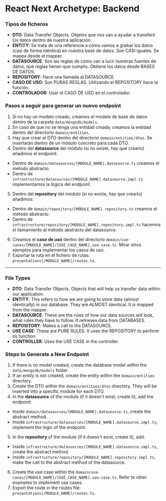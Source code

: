# React Next Archetype: Backend


### Tipos de ficheros

- **DTO**: Data Transfer Objects. Objetos que nos van a ayudar a transferir los datos dentro de nuestra aplicación.
- **ENTITY**: Se trata de una referencia a cómo vamos a grabar los datos (casi de forma idéntica) en nuestra base de datos. Son CASI iguales. Se mapea desde el mapper.
- **DATASOURCE**: Son las reglas de cómo van a lucir nuestras fuentes de datos, qué reglas tienen que cumplis. Obtiene los datos desde BASES DE DATOS.
- **REPOSITORY**: Hace una llamada al DATASOURCE.
- **CASO DE USO**: Son PURAS REGLAS. Utilizando el REPOSITORY hace la función.
- **CONTROLADOR**: Usar el CASO DE USO en el controlador.

### Pasos a seguir para generar un nuevo endpoint

1. Si no hay un modelo creado, creamos el modelo de base de datos dentro de la carpeta `data/mongodb/models`.
2. En caso de que no se tenga una entidad creada, creamos la entidad dentro del directorio `domain/entities`.
3. Hay que crear el DTO dentro del directorio `domain/entities/dtos`. Se insertarán dentro de un módulo concreto para cada DTO.
4. Dentro del **datasource** del módulo (si no existe, hay que crearlo) añadimos el endpoint:
  - Dentro de `domain/datasources/[MODULE_NAME].datasource.ts` creamos el método abstracto.
  - Dentro de `infrastructure/datasources/[MODULE_NAME].datasource.impl.ts` implementamos la lógica del endpoint.
5. Dentro del **repository** del módulo (si no existe, hay que crearlo) añadimos:
  - Dentro de `domain/repository/[MODULE_NAME].repository.ts` creamos el método abstracto.
  - Dentro de `infrastructure/repository/[MODULE_NAME].repository.impl.ts` hacemos el llamamiento al método abstracto del datasource.
6. Creamos el **caso de uso** dentro del directorio `domain/use-cases/[MODULE_NAME]/[USE_CASE_NAME].use-case.ts`. Mirar otros ejemplos para implementar los casos de uso.
7. Exportar la ruta en el fichero de rutas: `presentations[/MODULE_NAME]/routes.ts`.


--------------------------------------------


### File Types

- **DTO**: Data Transfer Objects. Objects that will help us transfer data within our application.
- **ENTITY**: This refers to how we are going to store data (almost identically) in our database. They are ALMOST identical. It is mapped from the mapper.
- **DATASOURCE**: These are the rules of how our data sources will look, what rules they have to follow. It retrieves data from DATABASES.
- **REPOSITORY**: Makes a call to the DATASOURCE.
- **USE CASE**: These are PURE RULES. It uses the REPOSITORY to perform its function.
- **CONTROLLER**: Uses the USE CASE in the controller.

### Steps to Generate a New Endpoint

1. If there is no model created, create the database model within the `data/mongodb/models` folder.
2. If an entity is not created, create the entity within the `domain/entities` directory.
3. Create the DTO within the `domain/entities/dtos` directory. They will be inserted into a specific module for each DTO.
4. In the **datasource** of the module (if it doesn't exist, create it), add the endpoint:
  - Inside `domain/datasources/[MODULE_NAME].datasource.ts`, create the abstract method.
  - Inside `infrastructure/datasources/[MODULE_NAME].datasource.impl.ts`, implement the logic of the endpoint.
5. In the **repository** of the module (if it doesn't exist, create it), add:
  - Inside `infrastructure/datasources/[MODULE_NAME].datasource.impl.ts`, create the abstract method.
  - Inside `infrastructure/repository/[MODULE_NAME].repository.impl.ts`, make the call to the abstract method of the datasource.
6. Create the use case within the `domain/use-cases/[MODULE_NAME]/[USE_CASE_NAME].use-case.ts`. Refer to other examples to implement use cases.
7. Export the route in the routes file: `presentations[/MODULE_NAME]/routes.ts`.